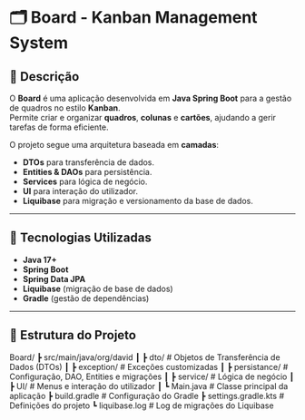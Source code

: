 # 🗂️ Board - Kanban Management System

## 📌 Descrição
O **Board** é uma aplicação desenvolvida em **Java Spring Boot** para a gestão de quadros no estilo **Kanban**.  
Permite criar e organizar **quadros**, **colunas** e **cartões**, ajudando a gerir tarefas de forma eficiente.

O projeto segue uma arquitetura baseada em **camadas**:
- **DTOs** para transferência de dados.
- **Entities & DAOs** para persistência.
- **Services** para lógica de negócio.
- **UI** para interação do utilizador.
- **Liquibase** para migração e versionamento da base de dados.

---

## 🚀 Tecnologias Utilizadas
- **Java 17+**
- **Spring Boot**
- **Spring Data JPA**
- **Liquibase** (migração de base de dados)
- **Gradle** (gestão de dependências)

---

## 📂 Estrutura do Projeto
Board/
┣ src/main/java/org/david
┃ ┣ dto/ # Objetos de Transferência de Dados (DTOs)
┃ ┣ exception/ # Exceções customizadas
┃ ┣ persistance/ # Configuração, DAO, Entities e migrações
┃ ┣ service/ # Lógica de negócio
┃ ┣ UI/ # Menus e interação do utilizador
┃ ┗ Main.java # Classe principal da aplicação
┣ build.gradle # Configuração do Gradle
┣ settings.gradle.kts # Definições do projeto
┗ liquibase.log # Log de migrações do Liquibase
